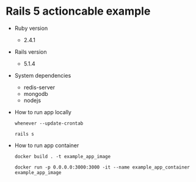 # Rails 5 actioncable example

* Ruby version
  - 2.4.1
* Rails version
  - 5.1.4
* System dependencies
  - redis-server
  - mongodb
  - nodejs
* How to run app locally

  `whenever --update-crontab`

  `rails s`
* How to run app container

  `docker build . -t example_app_image`

  `docker run -p 0.0.0.0:3000:3000 -it --name example_app_container example_app_image`
